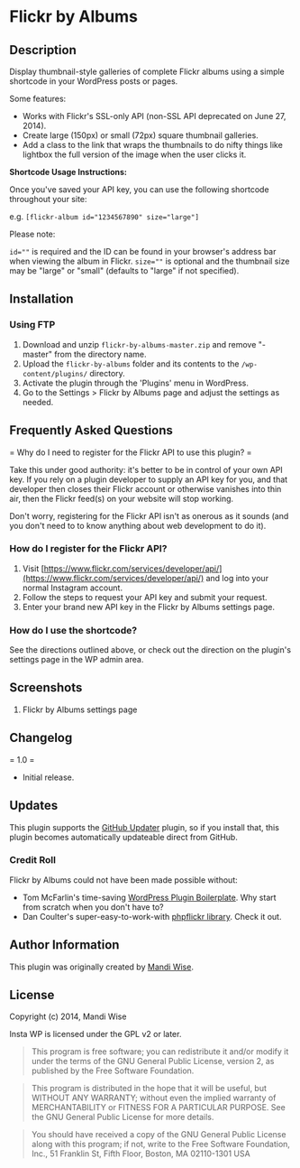 # Flickr by Albums

## Description

Display thumbnail-style galleries of complete Flickr albums using a simple shortcode in your WordPress posts or pages.

Some features:

- Works with Flickr's SSL-only API (non-SSL API deprecated on June 27, 2014).
- Create large (150px) or small (72px) square thumbnail galleries.
- Add a class to the link that wraps the thumbnails to do nifty things like lightbox the full version of the image when the user clicks it.

**Shortcode Usage Instructions:**

Once you've saved your API key, you can use the following shortcode throughout your site:

e.g. `[flickr-album id="1234567890" size="large"]`

Please note:

`id=""` is required and the ID can be found in your browser's address bar when viewing the album in Flickr.
`size=""` is optional and the thumbnail size may be "large" or "small" (defaults to "large" if not specified).

## Installation

### Using FTP

1. Download and unzip `flickr-by-albums-master.zip` and remove "-master" from the directory name.
2. Upload the `flickr-by-albums` folder and its contents to the `/wp-content/plugins/` directory.
3. Activate the plugin through the 'Plugins' menu in WordPress.
4. Go to the Settings > Flickr by Albums page and adjust the settings as needed.

## Frequently Asked Questions

= Why do I need to register for the Flickr API to use this plugin? =

Take this under good authority: it's better to be in control of your own API key. If you rely on a plugin developer to supply an API key for you, and that developer then closes their Flickr account or otherwise vanishes into thin air, then the Flickr feed(s) on your website will stop working.

Don't worry, registering for the Flickr API isn't as onerous as it sounds (and you don't need to to know anything about web development to do it).

### How do I register for the Flickr API?

1. Visit [https://www.flickr.com/services/developer/api/](https://www.flickr.com/services/developer/api/) and log into your normal Instagram account.
2. Follow the steps to request your API key and submit your request.
3. Enter your brand new API key in the Flickr by Albums settings page.

### How do I use the shortcode?

See the directions outlined above, or check out the direction on the plugin's settings page in the WP admin area.

## Screenshots

1. Flickr by Albums settings page

## Changelog

= 1.0 =
* Initial release.

## Updates

This plugin supports the [GitHub Updater](https://github.com/afragen/github-updater) plugin, so if you install that, this plugin becomes automatically updateable direct from GitHub.

### Credit Roll

Flickr by Albums could not have been made possible without:

* Tom McFarlin's time-saving [WordPress Plugin Boilerplate](https://github.com/tommcfarlin/WordPress-Plugin-Boilerplate). Why start from scratch when you don't have to?
* Dan Coulter's super-easy-to-work-with [phpflickr library](https://github.com/dan-coulter/phpflickr). Check it out.

## Author Information

This plugin was originally created by [Mandi Wise](http://mandiwise.com/).

## License

Copyright (c) 2014, Mandi Wise

Insta WP is licensed under the GPL v2 or later.

> This program is free software; you can redistribute it and/or modify it under the terms of the GNU General Public License, version 2, as published by the Free Software Foundation.

> This program is distributed in the hope that it will be useful, but WITHOUT ANY WARRANTY; without even the implied warranty of MERCHANTABILITY or FITNESS FOR A PARTICULAR PURPOSE.  See the GNU General Public License for more details.

> You should have received a copy of the GNU General Public License along with this program; if not, write to the Free Software Foundation, Inc., 51 Franklin St, Fifth Floor, Boston, MA  02110-1301  USA
